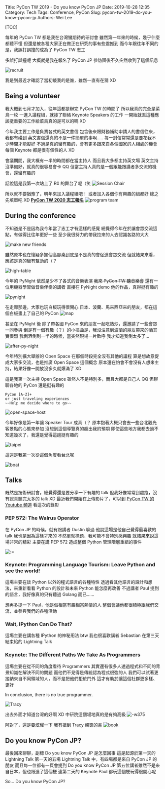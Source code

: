 Title: PyCon TW 2019 - Do you know PyCon JP
Date: 2019-10-28 12:35
Category: Tech
Tags: Conference, PyCon
Slug: pycon-tw-2019-do-you-know-pycon-jp
Authors: Wei Lee

[TOC]

每年的 PyCon TW 都是我在台灣蠻期待的研討會
雖然第一年來的時候，幾乎什麼都聽不懂
但還是被各種大家正在做正在研究的事有些震撼到
而今年跟往年不同的是，我誤打誤撞的成為了 PyCon TW 志工

多誤打誤撞呢
大概就是我在報名了 PyCon JP 參訪團後不久突然收到了這個訊息

![recruit](/images/posts-image/2019-10-29-pycon-tw-2019/15720876979484.jpg)

我是到最近才確認了當初敲我的是誰，雖然一直有在猜 XD

## Being a volunteer
我大概到七月才加入，往年這都是辦完 PyCon TW 的時間了
所以我真的完全是菜鳥一枚
一進入議程組，就接了聯絡 Keynote Speakers 的工作
一開始就丟這種應該挺重要的工作給菜鳥真的是可以的嗎 XD

今年我主要工作是負責各式的英文書信
包含後來跟財務補助申請人的書信往來，我都有碰到
英文書信還真的不是一件簡單的事啊.....
每一封信常常還是要花我不少時間才能擬好
不過是真的蠻有趣的，會有更多跟來自各個國家的人相處的機會
每個 Keynote 都是很有個性的人 XD

會議期間，我大概有一半的時間都在當主持人
而且我大多都主持英文場
英文主持沒準備好，就真的很容易會卡 QQ
但當主持人真的是一個跟能跟講者多交流的機會，還蠻有趣的

話說這是我第一次站上了 R0 的舞台了呢（笑
![Session Chair](/images/posts-image/2019-10-29-pycon-tw-2019/15721878688895.jpg)

所以就不要猶豫了，明年來加入議程組吧！
或者加入各個你有興趣的組都好
總之先填單吧 XD
**[PyCon TW 2020 志工報名](https://docs.google.com/forms/d/e/1FAIpQLSe6whkZAEZD10LlPQuSWRYsshySoNR_pux8grGZ0OgmOIkQ3g/viewform?fbclid=IwAR3N-eLvw5iyKJX14sO2LuOUYuOrnar8m-lhK5NOvI2L25y4rGNKIBk788g)**
![program team](/images/posts-image/2019-10-29-pycon-tw-2019/15721879831813.jpg)

## During the conference
不知道是不是因為我今年當了志工才有這樣的感覺
總覺得今年在於讓會眾交流這點，有做得比往年更好一些
至少我很努力的帶我拉來的人去認識各路的大大

![make new friends](/images/posts-image/2019-10-29-pycon-tw-2019/15721878520540.jpg)

雖然原本也在懷疑多擺個高腳桌到底是不是真的會促進會眾交流
但就結果來看，應該是真的蠻有幫助的（？

![high-table](/images/posts-image/2019-10-29-pycon-tw-2019/15721878386503.jpg)

今年的 PyNight 依然是少不了各式的音樂表演
~~我來 PyCon TW 聽音樂會~~
還有一位用機器學習做音樂伴奏的講者
直接在 PyNight demo 他的作品，真得挺有趣的

![pynight](/images/posts-image/2019-10-29-pycon-tw-2019/15721879523324.jpg)

在走廊那邊，大家也玩白板玩得很開心
日本、波蘭、馬來西亞來的朋友，都在這個白板畫上了自己的 PyCon
![map](/images/posts-image/2019-10-29-pycon-tw-2019/15721879605000.jpg)

甚至在 PyNight 後
除了帶各國 PyCon 來的朋友一起吃熱炒，還邀請了一些會眾一同參與
倒是有一個有趣（？）的小插曲是，我沒注意到波蘭的朋友帶來的酒其實很烈
我倒酒倒到一半的時候，當突然現場一片歡呼
我才知道我倒太多了...

![after-py-night](/images/posts-image/2019-10-29-pycon-tw-2019/15721879668571.jpg)

今年特別擴大舉辦的 Open Space
在那個時段完全沒有其他的議程
算是想故意促成大家多交流，也是推廣 Open Space 這個概念
原本還在怕會不會沒有人想來主持，結果好像一開放沒多久就爆滿了 XD

這是我第一次主持 Open Space
雖然人不是特別多，而且大都是自己人 QQ
但聊聊各地的 PyCon 還是挺有趣的

```text
PyCon [A-Z]+
or just traveling experiences
~~Help me decide where to go~~
```

![open-space-host](/images/posts-image/2019-10-29-pycon-tw-2019/15721878736938.jpg)

今年好像是第一年讓 Speaker Tour 成真（？
原本抱著大概只會去一些台北觀光客景點的心態來參加
沒想到這個導覽真的超出我的預期
即使這些地方我都去過不知道幾次了，我還是覺得這趟挺有趣的

![taipei](/images/posts-image/2019-10-29-pycon-tw-2019/15721880418930.jpg)

這還是我第一次從這個角度看台北呢

![boat](/images/posts-image/2019-10-29-pycon-tw-2019/15721880369566.jpg)

## Talks
既然是技術研討會，總覺得還是要分享一下有趣的 talk
但我好像常常到處跑，沒有認真聽完太多的 talk XD
最近我們開始在上傳影片了，可以到 [PyCon TW 的 Youtube 頻道](https://www.youtube.com/playlist?list=PLqtzN042QpffQ1j_gK9KGMAqlbRTwXF5c) 看這次的錄影

### PEP 572: The Walrus Operator
在 PyCon JP 的時候，就有跟講者 Dustin 聊過
他說這場是他自己覺得最喜歡的 talk
我也是因為這樣才來的
不然單就標題，我可能不會特別感興趣
就結果來說這場非常的精彩
主要在講 PEP 572 造成整個 Python 管理階層重組的事件

![:=](/images/posts-image/2019-10-29-pycon-tw-2019/15721878608003.jpg)

### Keynote: Programming Language Tourism: Leave Python and see the world!
這場主要在談 Python 以外的程式語言的各種特性
透過看其他語言的設計和想法，來重新看看 Python 的設計和未來 Python 能怎麼再改善
不過講者 Paul 提到的語言，我好像真的只有聽過 Golang 而已......

想再多提一下 Paul，他是個相當有趣相當熱情的人
整個會議他都很積極跟我們交流，並參與我們的各種活動

### Wait, IPython Can Do That?
這場主要在講各種 IPython 的神秘用法
btw 我也很喜歡講者 Sebastian 在第三天結束給的 Lightning Talk

### Keynote: The Different Paths We Take As Programmers
這場主要在從不同的角度看待 Programmers
其實還有很多人透過程式和不同的背景知識在解決不同的問題
而他們不見得是傳統認為程式很強的人
我們可以試著更接納來自不同領域的人，而不是把他們拒於門外
這才有助於讓這個社群更多樣、更好

In conclusion, there is no true programmer.

![Tracy](/images/posts-image/2019-10-29-pycon-tw-2019/15721879760129.jpg)

出去外面才知道台灣的好啊 XD
中研院這個場地真的是有夠高級
![-w375](/images/posts-image/2019-10-29-pycon-tw-2019/15721880099317.jpg)

阿對了，還是要炫耀一下
我有搶到 Tracy 親簽的書
![book](/images/posts-image/2019-10-29-pycon-tw-2019/15721880028577.jpg)

## Do you know PyCon JP?
最後回來聊聊，副標 Do you know PyCon JP 是怎麼回事
這是起源於第一天的 Lightning Talk
第一天的五場 Lightning Talk 中，有四場都是來自 PyCon JP 的朋友
而且每一位都有一頁會提到 Do you know PyCon JP
第五位講者雖然不是來自日本，但也跟進了這個梗
連第二天的 Keynote Paul 都玩這個梗玩得很開心呢

So...
Do you know PyCon JP?
